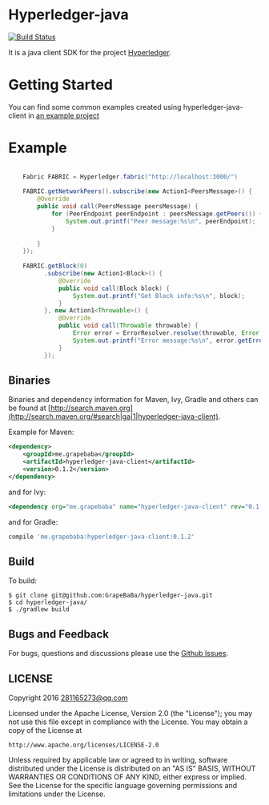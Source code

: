 Hyperledger-java
=======
[![Build Status](https://travis-ci.org/GrapeBaBa/hyperledger-java.svg?branch=master)](https://travis-ci.org/GrapeBaBa/hyperledger-java)

It is a java client SDK for the project [Hyperledger](https://github.com/hyperledger/fabric).

Getting Started
==========
You can find some common examples created using hyperledger-java-client in [an example project](https://github.com/GrapeBaBa/hyperledger-java/tree/master/hyperledger-java-examples)


Example
==========

```java
 
    Fabric FABRIC = Hyperledger.fabric("http://localhost:3000/")
    
    FABRIC.getNetworkPeers().subscribe(new Action1<PeersMessage>() {
        @Override
        public void call(PeersMessage peersMessage) {
            for (PeerEndpoint peerEndpoint : peersMessage.getPeers()) {
                System.out.printf("Peer message:%s\n", peerEndpoint);
            }
    
        }
    });
    
    FABRIC.getBlock(0)
          .subscribe(new Action1<Block>() {
              @Override
              public void call(Block block) {
                  System.out.printf("Get Block info:%s\n", block);
              }
          }, new Action1<Throwable>() {
              @Override
              public void call(Throwable throwable) {
                  Error error = ErrorResolver.resolve(throwable, Error.class);
                  System.out.printf("Error message:%s\n", error.getError());
              }
          });
```

## Binaries

Binaries and dependency information for Maven, Ivy, Gradle and others can be found at [http://search.maven.org](http://search.maven.org/#search|ga|1|hyperledger-java-client).

Example for Maven:

```xml
<dependency>
    <groupId>me.grapebaba</groupId>
    <artifactId>hyperledger-java-client</artifactId>
    <version>0.1.2</version>
</dependency>
```
and for Ivy:

```xml
<dependency org="me.grapebaba" name="hyperledger-java-client" rev="0.1.2" />
```
and for Gradle:

```groovy
compile 'me.grapebaba:hyperledger-java-client:0.1.2'
```

## Build

To build:

```
$ git clone git@github.com:GrapeBaBa/hyperledger-java.git
$ cd hyperledger-java/
$ ./gradlew build
```


## Bugs and Feedback

For bugs, questions and discussions please use the [Github Issues](https://github.com/GrapeBaBa/hyperledger-java/issues).


## LICENSE

Copyright 2016 281165273@qq.com

Licensed under the Apache License, Version 2.0 (the "License");
you may not use this file except in compliance with the License.
You may obtain a copy of the License at

    http://www.apache.org/licenses/LICENSE-2.0

Unless required by applicable law or agreed to in writing, software
distributed under the License is distributed on an "AS IS" BASIS,
WITHOUT WARRANTIES OR CONDITIONS OF ANY KIND, either express or implied.
See the License for the specific language governing permissions and
limitations under the License.


